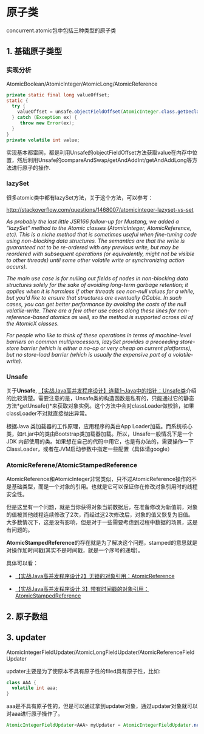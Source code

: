 # 原子类

concurrent.atomic包中包括三种类型的原子类
## 1. 基础原子类型
### 实现分析
AtomicBoolean/AtomicInteger/AtomicLong/AtomicReference

```java
private static final long valueOffset;
static { 
  try {  
    valueOffset = unsafe.objectFieldOffset(AtomicInteger.class.getDeclaredField("value"));
  } catch (Exception ex) { 
     throw new Error(ex); 
  }
}
private volatile int value;

```

实现基本都雷同，都是利用Unsafe的objectFieldOffset方法获取value在内存中位置，然后利用Unsafe的compareAndSwap/getAndAddInt/getAndAddLong等方法进行原子的操作.

### lazySet
很多atomic类中都有lazySet方法，关于这个方法，可以参考：

http://stackoverflow.com/questions/1468007/atomicinteger-lazyset-vs-set

*As probably the last little JSR166 follow-up for Mustang, we added a "lazySet" method to the Atomic classes (AtomicInteger, AtomicReference, etc). This is a niche method that is sometimes useful when fine-tuning code using non-blocking data structures. The semantics are that the write is guaranteed not to be re-ordered with any previous write, but may be reordered with subsequent operations (or equivalently, might not be visible to other threads) until some other volatile write or synchronizing action occurs).*

*The main use case is for nulling out fields of nodes in non-blocking data structures solely for the sake of avoiding long-term garbage retention; it applies when it is harmless if other threads see non-null values for a while, but you'd like to ensure that structures are eventually GCable. In such cases, you can get better performance by avoiding the costs of the null volatile-write. There are a few other use cases along these lines for non-reference-based atomics as well, so the method is supported across all of the AtomicX classes.*

*For people who like to think of these operations in terms of machine-level barriers on common multiprocessors, lazySet provides a preceeding store-store barrier (which is either a no-op or very cheap on current platforms), but no store-load barrier (which is usually the expensive part of a volatile-write).*

### Unsafe
关于**Unsafe**, [【实战Java高并发程序设计】连载1–Java中的指针：Unsafe类](https://segmentfault.com/a/1190000004410848)介绍的比较清楚。需要注意的是，Unsafe类的构造函数是私有的，只能通过它的静态方法*getUnsafe()*来获取对象实例。这个方法中会对classLoader做校验，如果classLoader不对就直接抛出异常。

根据Java 类加载器的工作原理，应用程序的类由App Loader加载。而系统核心类，如rt.jar中的类由Bootstrap类加载器加载。所以，Unsafe一般情况下是一个JDK 内部使用的类。如果想在自己的代码中用它，也是有办法的，需要操作一下ClassLoader，或者在JVM启动参数中指定一些配置（具体请google）

### AtomicReferene/AtomicStampedReference
AtomicReference和AtomicInteger非常类似，只不过AtomicReference操作的不是基础类型，而是一个对象的引用。也就是它可以保证你在修改对象引用时的线程安全性。

但是这里有一个问题，就是当你获得对象当前数据后，在准备修改为新值前，对象的值被其他线程连续修改了2次，而经过这2次修改后，对象的值又恢复为旧值。大多数情况下，这是没有影响，但是对于一些需要考虑到过程中数据的场景，这是有问题的。

**AtomicStampedReference**的存在就是为了解决这个问题，stamped的意思就是对操作加时间戳(其实不是时间戳，就是一个序号的递增)。

具体可以看：

* [【实战Java高并发程序设计2】无锁的对象引用：AtomicReference](https://segmentfault.com/a/1190000004452926)

* [【实战Java高并发程序设计 3】带有时间戳的对象引用：AtomicStampedReference](https://segmentfault.com/a/1190000004511288)


## 2. 原子数组
## 3. updater
AtomicIntegerFieldUpdater/AtomicLongFieldUpdater/AtomicReferenceFieldUpdater

updater主要是为了使原本不具有原子性的filed具有原子性，比如:

```java
class AAA {
  volatile int aaa;
}
```
aaa是不具有原子性的，但是可以通过拿到updater对象，通过updater对象就可以对aaa进行原子操作了。

```java
AtomicIntegerFieldUpdater<AAA> myUpdater = AtomicIntegerFieldUpdater.newUpdater(AAA.class, "aaa");
```




